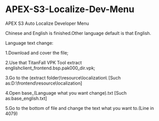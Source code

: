 # APEX-S3-Localize-Dev-Menu
APEX S3 Auto Localize Developer Menu


Chinese and English is finished.Other language default is that English.

Language text change:


1.Download and cover the file;

2.Use that TitanFall VPK Tool extract englishclient_frontend.bsp.pak000_dir.vpk;

3.Go to the  (extract folder)\resource\localization\ [Such as:D:\frontend\resource\localization]

4.Open base_(Language what you want change).txt [Such as:base_english.txt]

5.Go to the bottom of file and change the text what you want to.(Line in 4079)



